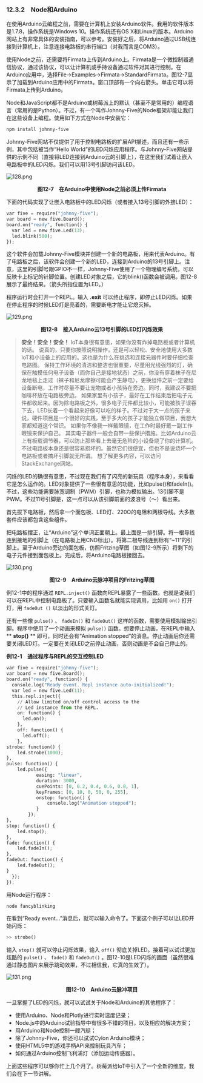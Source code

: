 

### 12.3.2　Node和Arduino

在使用Arduino云编程之前，需要在计算机上安装Arduino软件。我用的软件版本是1.7.8，操作系统是Windows 10。操作系统还有OS X和Linux的版本。Arduino网站上有非常具体的安装指南，可以参考。安装好之后，将Arduino通过USB线连接到计算机上，注意连接电路板的串行端口（对我而言是COM3）。

使用Node之前，还需要将Firmata上传到Arduino上。Firmata是一个微控制器通信协议，通过该协议，可以让计算机或手持设备通过软件对其进行控制。在Arduino应用中，选择File→Examples→Firmata→StandardFirmata。图12-7显示了加载到Arduino应用中的Firmata。窗口顶部有一个向右箭头。单击它可以将Firmata上传到Arduino。

Node和JavaScript都不是Arduino或树莓派上的默认（甚至不是常用的）编程语言（常用的是Python）。不过，有一个叫作Johnny-Five的Node框架却能让我们在这些设备上编程。使用如下方式在Node中安装它：

```python
npm install johnny-five
```

Johnny-Five网站不仅提供了用于控制电路板的扩展API描述，而且还有一些示例，其中包括被当作“Hello World”的LED闪烁应用程序。与Johnny-Five网站提供的示例不同（直接将LED连接到Arduino云的引脚上），在这里我们试着让嵌入电路板中的LED闪烁。我们可以用13号引脚访问该LED。

![128.png](../images/128.png)
<center class="my_markdown"><b class="my_markdown">图12-7　在Arduino中使用Node之前必须上传Firmata</b></center>

下面的代码实现了让嵌入电路板中的LED闪烁（或者接入13号引脚的外接LED）：

```python
var five = require("johnny-five");
var board = new five.Board();
board.on("ready", function() {
  var led = new five.Led(13);
  led.blink(500);
});
```

这个软件会加载Johnny-Five模块并创建一个新的电路板，用来代表Arduino。有了电路板之后，该软件会创建一个新的LED，连接到Arduino的13号引脚上。注意，这里的引脚号跟GPIO不一样，Johnny-Five使用了一个物理编号系统，可以反映卡上标记的针脚位置。创建LED对象之后，它的blink()函数会被调用。图12-8展示了最终结果。（箭头所指位置为LED。）

程序运行时会打开一个REPL。输入 **.exit**  可以终止程序，即停止LED闪烁。如果在停止程序的时候LED灯是亮着的，需要断电才能让它熄灭掉。

![129.png](../images/129.png)
<center class="my_markdown"><b class="my_markdown">图12-8　接入Arduino云13号引脚的LED灯闪烁效果</b></center>

> **安全！安全！安全！**
> IoT本身很有意思，如果你没有炸掉电路板或者计算机的话。
> 说真的，只要你按照说明操作，还是可以轻松、安全地使用大多数IoT和小设备上的应用的。这也是为什么在挑选和连接元器件时要仔细检查电路图。
> 保持工作环境的清洁和整洁也很重要，尽量用光线强烈的灯，确保在触摸任何电子设备（而你自己是接地状态）之前，你没有穿着袜子在尼龙地毯上走过（袜子和尼龙摩擦可能会产生静电），更换组件之前一定要给设备断电，工作时尽量不要让宠物或者小孩待在旁边。同时，我建议不要把咖啡杯放在电路板旁边。
> 如果家里有小孩子，最好在工作结束后把电子元件都收起来。因为除电路板之外，很多电子元件都比较小，可能被孩子误吞下去，LED长着一个看起来好像可以吃的样子。不过对于大一点的孩子来说，硬件项目是一个很好的实践，至于多大的孩子才能独立做项目，我想大家都知道这个常识。
> 如果你不像我一样戴眼镜，在工作时最好戴一副工作眼镜来保护自己。
> 其实电子器件一般会自带一些保护措施。比如Arduino云上有板载调节器，可以防止那些看上去毫无危险的小设备烧了你的计算机。不过电路板本身还是很容易损坏的。虽然它们很便宜，但也不是说烧坏一个电路板或者搞坏引脚就无所谓。
> 想了解更多内容，可以访问StackExchange网站。

闪烁的LED的确很有意思，不过现在我们有了闪亮的新玩具（程序本身），来看看它是怎么运作的。LED对象提供了一些很有意思的功能，比如pulse()和fadeIn()。不过，这些功能需要脉宽调制（PWM）引脚，也称为模拟输出。13引脚不是PWM。不过11号引脚是，这一点可以从该引脚前面的波浪号（～）看出来。

首先拔下电路板，然后拿一个面包板、LED灯、220Ω的电阻和两根导线。大多数套件应该都包含这些组件。

把电路板摆正，让“Arduino”这个单词正面朝上。最上面是一排引脚。将一根导线连到接地的引脚上（在电路板上用CND标出）。将第二根导线连到标有“~11”的引脚上。至于Arduino旁边的面包板，仿照Fritzing草图（如图12-9所示）将剩下的电子元件接到面包板上。完成后，将Arduino电路板接回去。

![130.png](../images/130.png)
<center class="my_markdown"><b class="my_markdown">图12-9　Arduino云脉冲项目的Fritzing草图</b></center>

例12-1中的程序通过 `REPL.inject()` 函数向REPL暴露了一些函数。也就是说我们可以在REPL中控制电路板了。只要输入函数名就能实现调用，比如用 `on()` 打开灯，用 `fadeOut ()` 以淡出的形式关灯。

还有一些像 `pulse()` 、 `fadeIn()` 和 `fadeOut()` 这样的函数，需要使用模拟输出引脚。程序中使用了一个动画来模拟 `pulse()` 函数。想要停止动画，在REPL中输入 ** **stop()** ** 即可，同时还会有“Animation stopped”的消息。停止动画后你还需要关闭LED灯。一定要在关闭LED之前停止动画，否则动画是不会自己停止的。

**例12-1　通过程序与REPL的交互控制LED**

```python
var five = require("johnny-five");
var board = new five.Board();
board.on("ready", function() {
  console.log("Ready event. Repl instance auto-initialized!");
  var led = new five.Led(11);
  this.repl.inject({
    // Allow limited on/off control access to the
    // Led instance from the REPL.
    on: function() {
      led.on(); 
    }, 
    off: function() {
      led.off();
    },
strobe: function() {
    led.strobe(1000);
},
pulse: function() {
    led.pulse({
           easing: "linear",
           duration: 3000,
           cuePoints: [0, 0.2, 0.4, 0.6, 0.8, 1],
           keyFrames: [0, 10, 0, 50, 0, 255],
           onstop: function() {
               console.log("Animation stopped");
           }
        });
}, 
stop: function() {
    led.stop();
},
fade: function() {
    led.fadeIn();
},
fadeOut: function() {
    led.fadeOut();
}
  });
});
```

用Node运行程序：

```python
node fancyblinking
```

在看到“Ready event…”消息后，就可以输入命令了。下面这个例子可以让LED开始闪烁：

```python
>> strobe()
```

输入 `stop()` 就可以停止闪烁效果，输入 `off()` 彻底关掉LED。接着可以试试更加炫酷的 `pulse()` 、 `fade()` 和 `fadeOut()` 。图12-10是LED闪烁的画面（虽然很难通过静态图片来展示跳动效果，不过相信我，它真的生效了）。

![131.png](../images/131.png)
<center class="my_markdown"><b class="my_markdown">图12-10　Arduino云脉冲项目</b></center>

一旦掌握了LED的闪烁，就可以试试关于Node和Arduino的其他程序了：

+ 使用Arduino、Node和Plotly进行实时温度记录；
+ Node.js中的Arduino试验指导中有很多不错的项目，以及相应的解决方案；
+ 用Arduino和Node控制一艘汽艇；
+ 除了Johnny-Five，你还可以试试Cylon Arduino模块；
+ 使用HTML5中的游戏手柄API来控制玩具汽车；
+ 如何通过Arduino控制飞利浦灯（添加运动传感器）。

上面这些程序可以够你忙上几个月了。树莓派给IoT中引入了一个全新的维度，我们会在下一节讲解。

